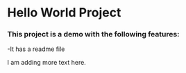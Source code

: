 # Hello World Project

### This project is a demo with the following features:
-It has a readme file

I am adding more text here.